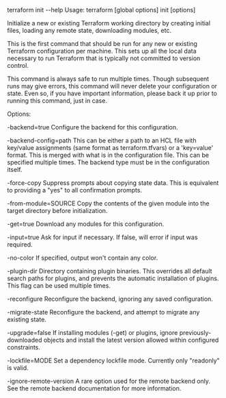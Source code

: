 terraform init --help
Usage: terraform [global options] init [options]

  Initialize a new or existing Terraform working directory by creating
  initial files, loading any remote state, downloading modules, etc.

  This is the first command that should be run for any new or existing
  Terraform configuration per machine. This sets up all the local data
  necessary to run Terraform that is typically not committed to version
  control.

  This command is always safe to run multiple times. Though subsequent runs
  may give errors, this command will never delete your configuration or
  state. Even so, if you have important information, please back it up prior
  to running this command, just in case.

Options:

  -backend=true           Configure the backend for this configuration.

  -backend-config=path    This can be either a path to an HCL file with key/value
                          assignments (same format as terraform.tfvars) or a
                          'key=value' format. This is merged with what is in the
                          configuration file. This can be specified multiple
                          times. The backend type must be in the configuration
                          itself.

  -force-copy             Suppress prompts about copying state data. This is
                          equivalent to providing a "yes" to all confirmation
                          prompts.

  -from-module=SOURCE     Copy the contents of the given module into the target
                          directory before initialization.

  -get=true               Download any modules for this configuration.

  -input=true             Ask for input if necessary. If false, will error if
                          input was required.

  -no-color               If specified, output won't contain any color.

  -plugin-dir             Directory containing plugin binaries. This overrides all
                          default search paths for plugins, and prevents the
                          automatic installation of plugins. This flag can be used
                          multiple times.

  -reconfigure            Reconfigure the backend, ignoring any saved
                          configuration.

  -migrate-state          Reconfigure the backend, and attempt to migrate any
                          existing state.

  -upgrade=false          If installing modules (-get) or plugins, ignore
                          previously-downloaded objects and install the
                          latest version allowed within configured constraints.

  -lockfile=MODE          Set a dependency lockfile mode.
                          Currently only "readonly" is valid.

  -ignore-remote-version  A rare option used for the remote backend only. See
                          the remote backend documentation for more information.

